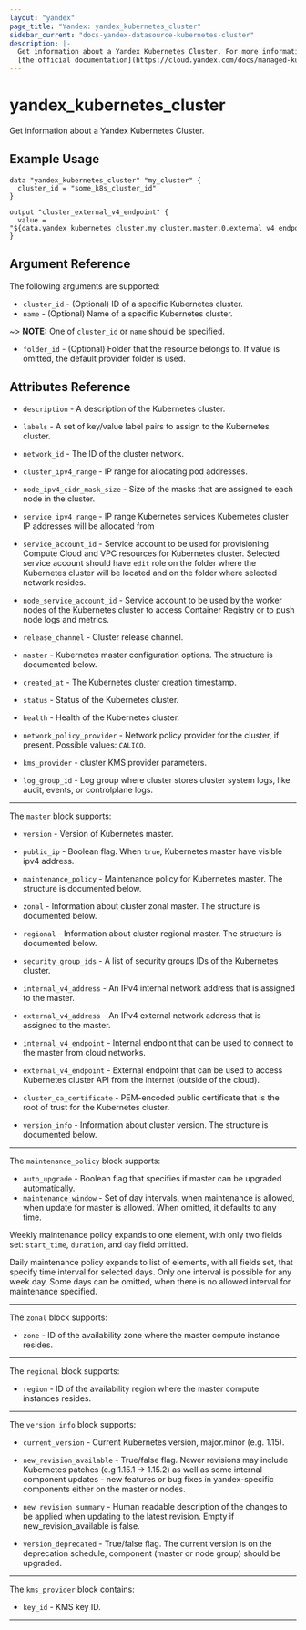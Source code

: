 ```yaml
---
layout: "yandex"
page_title: "Yandex: yandex_kubernetes_cluster"
sidebar_current: "docs-yandex-datasource-kubernetes-cluster"
description: |-
  Get information about a Yandex Kubernetes Cluster. For more information, see
  [the official documentation](https://cloud.yandex.com/docs/managed-kubernetes/concepts/#kubernetes-cluster).
---
```


# yandex\_kubernetes\_cluster

Get information about a Yandex Kubernetes Cluster.

## Example Usage

```hcl
data "yandex_kubernetes_cluster" "my_cluster" {
  cluster_id = "some_k8s_cluster_id"
}

output "cluster_external_v4_endpoint" {
  value = "${data.yandex_kubernetes_cluster.my_cluster.master.0.external_v4_endpoint}"
}
```

## Argument Reference

The following arguments are supported:

* `cluster_id` - (Optional) ID of a specific Kubernetes cluster.
* `name` - (Optional) Name of a specific Kubernetes cluster.

~> **NOTE:** One of `cluster_id` or `name` should be specified.

* `folder_id` - (Optional) Folder that the resource belongs to. If value is omitted, the default provider folder is used.

## Attributes Reference

* `description` - A description of the Kubernetes cluster.
* `labels` - A set of key/value label pairs to assign to the Kubernetes cluster.
* `network_id` - The ID of the cluster network.

* `cluster_ipv4_range` - IP range for allocating pod addresses.
* `node_ipv4_cidr_mask_size` - Size of the masks that are assigned to each node in the cluster.
* `service_ipv4_range` - IP range Kubernetes services Kubernetes cluster IP addresses will be allocated from

* `service_account_id` - Service account to be used for provisioning Compute Cloud and VPC resources
for Kubernetes cluster. Selected service account should have `edit` role on the folder where the Kubernetes
cluster will be located and on the folder where selected network resides.

* `node_service_account_id` - Service account to be used by the worker nodes of the Kubernetes cluster
to access Container Registry or to push node logs and metrics.

* `release_channel` - Cluster release channel.

* `master` - Kubernetes master configuration options. The structure is documented below.

* `created_at` - The Kubernetes cluster creation timestamp.
* `status` - Status of the Kubernetes cluster.
* `health` - Health of the Kubernetes cluster.

* `network_policy_provider` - Network policy provider for the cluster, if present. Possible values: `CALICO`.

* `kms_provider` - cluster KMS provider parameters.
* `log_group_id` - Log group where cluster stores cluster system logs, like audit, events, or controlplane logs.

---

The `master` block supports:

* `version` - Version of Kubernetes master.
* `public_ip` - Boolean flag. When `true`, Kubernetes master have visible ipv4 address.

* `maintenance_policy` - Maintenance policy for Kubernetes master. The structure is documented below.

* `zonal` - Information about cluster zonal master. The structure is documented below.

* `regional` - Information about cluster regional master. The structure is documented below.

* `security_group_ids` - A list of security groups IDs of the Kubernetes cluster.
* `internal_v4_address` - An IPv4 internal network address that is assigned to the master.
* `external_v4_address` - An IPv4 external network address that is assigned to the master.
* `internal_v4_endpoint` - Internal endpoint that can be used to connect to the master from cloud networks. 
* `external_v4_endpoint` - External endpoint that can be used to access Kubernetes cluster API from the internet (outside of the cloud).
* `cluster_ca_certificate` - PEM-encoded public certificate that is the root of trust for the Kubernetes cluster.  

* `version_info` - Information about cluster version. The structure is documented below.

---

The `maintenance_policy` block supports:

* `auto_upgrade` - Boolean flag that specifies if master can be upgraded automatically.
* `maintenance_window` - Set of day intervals, when maintenance is allowed, when update for master is allowed.
When omitted, it defaults to any time.

Weekly maintenance policy expands to one element, with only two fields set: `start_time`, `duration`, and `day` field omitted.

Daily maintenance policy expands to list of elements, with all fields set, that specify time interval for selected days.
Only one interval is possible for any week day. Some days can be omitted, when there is no allowed interval for
maintenance specified.

---

The `zonal` block supports:

* `zone` - ID of the availability zone where the master compute instance resides.

---

The `regional` block supports:

* `region` - ID of the availability region where the master compute instances resides. 

---

The `version_info` block supports:

* `current_version` - Current Kubernetes version, major.minor (e.g. 1.15).
* `new_revision_available` - True/false flag.
Newer revisions may include Kubernetes patches (e.g 1.15.1 -> 1.15.2) as well
as some internal component updates - new features or bug fixes in yandex-specific
components either on the master or nodes.

* `new_revision_summary` - Human readable description of the changes to be applied
when updating to the latest revision. Empty if new_revision_available is false.
* `version_deprecated` - True/false flag. The current version is on the deprecation schedule,
component (master or node group) should be upgraded.

---

The `kms_provider` block contains:

* `key_id` - KMS key ID.

---
